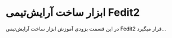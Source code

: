 # ابزار ساخت آرایش‌تیمی Fedit2

در این قسمت بزودی آموزش ابزار ساخت آرایش‌تیمی Fedit2 قرار میگیرد...

